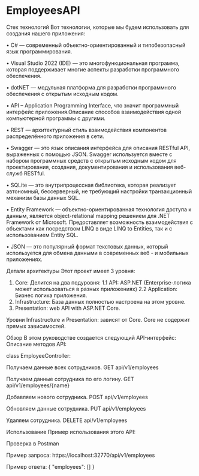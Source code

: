 # EmployeesAPI


Стек технологий
Вот технологии, которые мы будем использовать для создания нашего приложения:


• C# — современный объектно-ориентированный и типобезопасный язык программирования. 

• Visual Studio 2022 (IDE) — это многофункциональная программа, которая 
поддерживает многие аспекты разработки программного обеспечения. 

• dotNET — модульная платформа для разработки программного обеспечения 
с открытым исходным кодом. 

• API – Application Programming Interface, что значит программный 
интерфейс приложения.Описание способов взаимодействия 
одной компьютерной программы с другими. 

• REST — архитектурный стиль взаимодействия компонентов 
распределённого приложения в сети. 

• Swagger — это язык описания интерфейса для описания RESTful API, 
выраженных с помощью JSON. Swagger используется вместе с набором 
программных средств с открытым исходным кодом для проектирования, 
создания, документирования и использования веб-служб RESTful.

• SQLite — это внутрипроцессная библиотека, которая реализует автономный, 
бессерверный, не требующий настройки транзакционный механизм базы данных SQL. 

• Entity Framework — объектно-ориентированная технология доступа к данным, 
является object-relational mapping решением для .NET Framework от Microsoft. 
Предоставляет возможность взаимодействия с объектами как посредством LINQ 
в виде LINQ to Entities, так и с использованием Entity SQL. 

• JSON — это популярный формат текстовых данных, который используется для обмена 
данными в современных веб - и мобильных приложениях. 



Детали архитектуры
Этот проект имеет 3 уровня:


1. Core: 
Делится на два подуровня:
1.1 API: ASP.NET (Enterprise-логика может использоваться в разных приложениях)
2.2 Application: Бизнес логика приложения.
2. Infrastructure: База данных полностью настроена на этом уровне.
3. Presentation: web API with ASP.NET Core.


Уровни Infrastructure и Presentation:  зависят от Core.
Core не содержит прямых зависимостей.



Обзор
В этом руководстве создается следующий API-интерфейс:
Описание методов API:


class EmployeeController:


Получаем данные всех сотрудников.
GET api/v1/employees


Получаем данные сотрудника по его логину.
GET api/v1/employees/{name}


Добавляем нового сотрудника.
POST api/v1/employees


Обновляем данные сотрудника.
PUT api/v1/employees


Удаляем сотрудника.
DELETE api/v1/employees



Использование
Пример использования этого API:


Проверка в Postman

Пример запроса:
https://localhost:32770/api/v1/employees

Пример ответа:
{
    "employees": []
}
